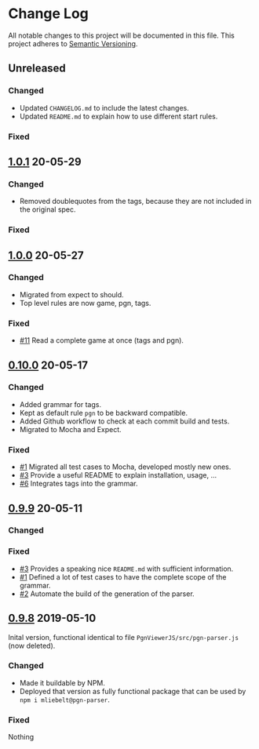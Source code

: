 # Change Log

All notable changes to this project will be documented in this file.
This project adheres to [Semantic Versioning](http://semver.org/).

## Unreleased

### Changed

* Updated `CHANGELOG.md` to include the latest changes.
* Updated `README.md` to explain how to use different start rules.

### Fixed

## [1.0.1]() 20-05-29

### Changed

* Removed doublequotes from the tags, because they are not included in the original spec.

### Fixed

## [1.0.0]() 20-05-27

### Changed

* Migrated from expect to should.
* Top level rules are now game, pgn, tags.

### Fixed

* [#11](https://github.com/mliebelt/pgn-parser/issues/11) Read a complete game at once (tags and pgn).

## [0.10.0]() 20-05-17

### Changed

* Added grammar for tags.
* Kept as default rule `pgn` to be backward compatible.
* Added Github workflow to check at each commit build and tests.
* Migrated to Mocha and Expect.

### Fixed

* [#1](https://github.com/mliebelt/pgn-parser/issues/1) Migrated all test cases to Mocha, developed mostly new ones.
* [#3](https://github.com/mliebelt/pgn-parser/issues/3) Provide a useful README to explain installation, usage, ...
* [#6](https://github.com/mliebelt/pgn-parser/issues/6) Integrates tags into the grammar.

## [0.9.9]() 20-05-11

### Changed

### Fixed

* [#3](https://github.com/mliebelt/pgn-parser/issues/3) Provides a speaking nice `README.md` with sufficient information.
* [#1](https://github.com/mliebelt/pgn-parser/issues/1) Defined a lot of test cases to have the complete scope of the grammar.
* [#2](https://github.com/mliebelt/pgn-parser/issues/2) Automate the build of the generation of the parser.

## [0.9.8]() 2019-05-10

Inital version, functional identical to file `PgnViewerJS/src/pgn-parser.js` (now deleted).

### Changed

* Made it buildable by NPM.
* Deployed that version as fully functional package that can be used by `npm i mliebelt@pgn-parser`.

### Fixed

Nothing